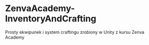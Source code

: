 # ZenvaAcademy-InventoryAndCrafting
Prosty ekwipunek i system craftingu zrobiony w Unity z kursu Zenva Academy
